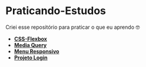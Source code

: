 # Praticando-Estudos
 Criei esse repositório para praticar o que eu aprendo 🤓
 - <a href="https://nando006.github.io/Praticando-Estudos-HTML-CSS/CSS-Flexbox/index.html" target="_blank"><strong>CSS-Flexbox</strong></a>
 - <a href="https://nando006.github.io/Praticando-Estudos-HTML-CSS/Media-Query/index.html" target="_blank"><strong>Media Query</strong></a>
 - <a href="https://nando006.github.io/Praticando-Estudos-HTML-CSS/Menu-Responsivo-Humburguer-Simples/menu-responsivo-simples.html" target="_blank"><strong>Menu Responsivo</strong></a>
 - <a href="https://nando006.github.io/Praticando-Estudos-HTML-CSS/Projeto-Login/login.html" target="_blank"><strong>Projeto Login</strong></a>
